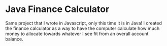 # Java Finance Calculator
Same project that I wrote in Javascript, only this time it is in Java! I created the finance calculator as a way to have the computer calculate how much money to allocate towards whatever I see fit from an overall account balance.

